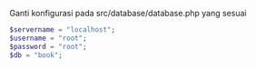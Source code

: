 Ganti konfigurasi pada src/database/database.php yang sesuai

```php
$servername = "localhost";
$username = "root";
$password = "root";
$db = "book";
```